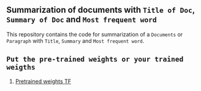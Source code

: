
## Summarization of documents with `Title of Doc`, `Summary of Doc` and `Most frequent word`

This repository contains the code for summarization of a `Documents` or `Paragraph` with `Title`, `Summary` and `Most frequent word`.


## `Put the pre-trained weights or your trained weigths`

1. [Pretrained weights TF]((https://drive.google.com/file/d/0B7pQmm-OfDv7ZUhHZm9ZWEZidDg/view?usp=sharing))



